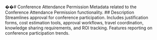 ��#   C o n f e r e n c e   A t t e n d a n c e   P e r m i s s i o n 
 
 
 
 M e t a d a t a   r e l a t e d   t o   t h e   C o n f e r e n c e   A t t e n d a n c e   P e r m i s s i o n   f u n c t i o n a l i t y . 
 
 
 
 # #   D e s c r i p t i o n 
 
 
 
 S t r e a m l i n e s   a p p r o v a l   f o r   c o n f e r e n c e   p a r t i c i p a t i o n .   I n c l u d e s   j u s t i f i c a t i o n   f o r m s ,   c o s t   e s t i m a t i o n   t o o l s ,   a p p r o v a l   w o r k f l o w s ,   t r a v e l   c o o r d i n a t i o n ,   k n o w l e d g e   s h a r i n g   r e q u i r e m e n t s ,   a n d   R O I   t r a c k i n g .   F e a t u r e s   r e p o r t i n g   o n   c o n f e r e n c e   p a r t i c i p a t i o n   t r e n d s . 
 
 
